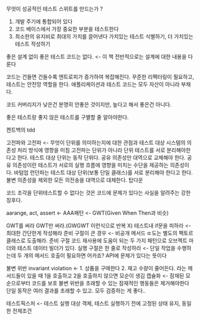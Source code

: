 무엇이 성공적인 테스트 스위트를 만드는가 ? 
1. 개발 주기에 통합되어 있다
2. 코드 베이스에서 가장 중요한 부분을 테스트한다
3. 최소한의 유지비로 최대의 가치를 끌어낸다
가치있는 테스트 식별하기, 더 가치있는 테스트 작성하기

좋은 설계 없이 좋은 테스트 코드는 없다. <- 이 책 전반적으로는 설계에 대한 내용을 다룬다

코드는 건들면 건들수록 엔트로피가 증가하여 복잡해진다. 꾸준한 리펙터링이 필요하고, 테스트는 안전망 역할을 한다.
애플리케이션과 테스트 코드는 모두 자산이 아니라 부채다.

코드 커버리지가 낮은건 분명히 안좋은 것이지만, 높다고 해서 좋은건 아니다. 

좋은 테스트랑 좋지 않은 테스트를 구별할 줄 알아야한다.

켄트백의 tdd

고전파와 고전파 <- 무엇이 단위를 의미하는지에 대한 관점과 테스트 대상 시스템의 의존성 처리 방식에 영향을 미침
고전파는 단위가 아니라 단위 테스트를 서로 분리해야한다고 한다. 테스트 대상 단위는 동작 단위다. 공유 의존성만 대역으로 교체해야 한다. 공유 의존성이란 테스트가 서로의 실행 흐름에 영향을 미치는 수단을 제공하는 의존성이다. 바텀업
런던파는 테스트 대상 단위(보통 단일 클래스)를 서로 분리해야 한다고 한다. 불변 의존성을 제외한 모든 의전송을 대역으로 대체한다. 탑다운

코드 조각을 단위테스트할 수 없다는 것은 코드에 문제가 있다는 사실을 알려주는 강한 징후다. 

aarange, act, assert <- AAA패턴 <- GWT(Given When Then과 비슷)

GWT를 써라
GWT만 써라.(GWGWT 이런식으로 반복 X)
테스트내 if문을 피하라 <- 최대한 간단한게 작성해라
준비 구절이 큰 경우 <- 비공개 메서드 ㄸ도는 별도의 팩토르 클래스로 도출해라. 준비 구절 코드 재사용에 도움이 되는 두 가지 패턴으로 오브젝트 마더와 테스트 데이터 빌더가 있다.
실행 구절은 한 줄로 작성하라 <- 단일 작업을 수행하는데 두 개의 메서드 호출이 필요하면 어카죠? API에 문제가 있다는 뜻이다

불변 위반 invariant violation <- 1. 상품을 구매한다 2. 재고 수량이 줄어든다. 라는 메서드들이 있을 때 1을 호출하고 2을 호출하지 않으면 모순이 생김
캡슐화 <- 잠재된 모순으로부터 코드를 보호
불변 위반을 초래할 수 있는 잠재적인 행동들은 제거해야한다
단일 동작은 여러 결과를 초래할 수 있고. 모두 검증하는 게 좋다..

테스트픽스처 <- 테스트 실행 대상 객체, 테스트 실행하기 전에 고정된 상태 유지, 동일한 전제조건



